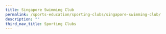 ```yaml
---
title: Singapore Swimming Club
permalink: /sports-education/sporting-clubs/singapore-swimming-club/
description: ""
third_nav_title: Sporting Clubs
---
```



